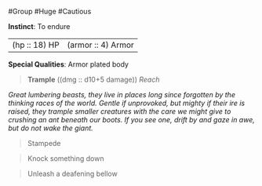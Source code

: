 #Group #Huge #Cautious

**Instinct**: To endure

|       |         |
| ----- | ------- |
| (hp :: 18) HP | (armor :: 4) Armor |

**Special Qualities**: Armor plated body

> **Trample** ((dmg :: d10+5 damage))
> *Reach*

*Great lumbering beasts, they live in places long since forgotten by the thinking races of the world. Gentle if unprovoked, but mighty if their ire is raised, they trample smaller creatures with the care we might give to crushing an ant beneath our boots. If you see one, drift by and gaze in awe, but do not wake the giant.*

>Stampede

>Knock something down

>Unleash a deafening bellow